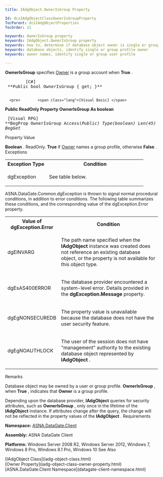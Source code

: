```yaml
---
title: IAdgObject.OwnerIsGroup Property

Id: dcsIAdgObjectClassOwnerIsGroupProperty
TocParent: dcsIAdgObjectProperties
TocOrder: 11

keywords: OwnerIsGroup property
keywords: IAdgObject.OwnerIsGroup property
keywords: how to, determine if database object owner is single or group profile
keywords: database objects, identify single or group profile owner
keywords: owner names, identify single or group user profile

---
```


**OwnerIsGroup** specifies [ Owner](iadg-object-class-owner-property.html) is a group account when **True** .
<pre>        <span class="lang">[C#]</span>
 **Public bool OwnerIsGroup { get; }** 
      </pre>
      <pre>        <span class="lang">[Visual Basic] </span>
 **Public ReadOnly Property OwnerIsGroup As boolean** 
      </pre>
      <pre class="prettyprint">
        <span class="lang">[Visual RPG]</span>
 **BegProp OwnerIsGroup Access(*Public) Type(*boolean) Len(45)
   BegGet** 
      </pre>

Property Value <p> **Boolean** . ReadOnly. **True** if [ Owner](iadg-object-class-owner-property.html) names a group profile, otherwise **False** . 
Exceptions

<table class="dtTABLE" id="Table2" cellspacing="0">
          <colgroup span="1">
            <col align="middles" span="1" style="FONT-WEIGHT: bold" width="30%" />
            <col span="1" width="70%" />
          </colgroup>
          <tr>
            <th colspan="1" rowspan="1">
							Exception Type</th>
            <th colspan="1" rowspan="1">
							Condition</th>
          </tr>
          <tr>
            <td colspan="1" rowspan="1">

dgException
</td>
            <td colspan="1" rowspan="1">

See table below.
</td>
          </tr>
</table>

ASNA.DataGate.Common.dgException is thrown to signal normal procedural conditions, in addition to error conditions. The following table summarizes these conditions, and the corresponding value of the dgException.Error property.
<br />

<table class="dtTABLE" id="Table3" cellspacing="0">
          <colgroup span="1">
            <col align="middles" span="1" style="FONT-WEIGHT: bold" width="20%" />
            <col span="1" width="70%" />
          </colgroup>
          <tr>
            <th colspan="1" rowspan="1">
							Value of dgException.Error
						</th>
            <th colspan="1" rowspan="1">
							Condition
						</th>
          </tr>
          <tr>
            <td colspan="1" rowspan="1">

dgEINVARG
</td>
            <td colspan="1" rowspan="1">

The path name specified when the **IAdgObject** instance was created does not reference an existing database object, or the property is not available for this object type.
</td>
          </tr>
          <tr>
            <td colspan="1" rowspan="1">

dgEsAS400ERROR
</td>
            <td colspan="1" rowspan="1">

The database provider encountered a system-level error. Details provided in the **dgException.Message** property.
</td>
          </tr>
          <tr>
            <td colspan="1" rowspan="1">

dgEgNONSECUREDB
</td>
            <td colspan="1" rowspan="1">

The property value is unavailable because the database does not have the user security feature.
</td>
          </tr>
          <tr>
            <td colspan="1" rowspan="1">

dgEgNOAUTHLOCK
</td>
            <td colspan="1" rowspan="1">

The user of the session does not have "management" authority to the existing database object represented by **IAdgObject** .
</td>
          </tr>
</table>

Remarks

Database object may be owned by a user or group profile. **OwnerIsGroup** , when **True** , indicates that **Owner** is a group profile.

Depending upon the database provider, **IAdgObject** queries for security attributes, such as **OwnerIsGroup** , only once in the lifetime of the **IAdgObject** instance. If attributes change after the query, the change will not be reflected in the property values of the **IAdgObject** .
Requirements

**Namespace:** [ASNA.DataGate.Client](datagate-client-namespace.html) 

**Assembly:** ASNA DataGate Client

**Platforms:** Windows Server 2008 R2, Windows Server 2012, Windows 7, Windows 8 Pro, Windows 8.1 Pro, Windows 10
See Also

<dl />
      [IAdgObject Class](iadg-object-class.html)
      <br />
      [Owner Property](iadg-object-class-owner-property.html)
      <br />
      [ASNA.DataGate.Client Namespace](datagate-client-namespace.html)

